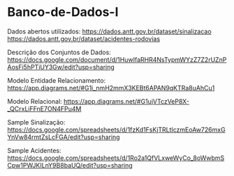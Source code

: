 # Banco-de-Dados-I

Dados abertos utilizados:
https://dados.antt.gov.br/dataset/sinalizacao
https://dados.antt.gov.br/dataset/acidentes-rodovias

Descrição dos Conjuntos de Dados: 
https://docs.google.com/document/d/1HuwIfaRHR4NsTypmWYzZ7Z2rUZnPAosFi5hPTiUY3Gw/edit?usp=sharing

Modelo Entidade Relacionamento:
https://app.diagrams.net/#G1i_nmH2mmX3KEBt6APAN9qKTRa8uAhCu1

Modelo Relacional:
https://app.diagrams.net/#G1ujVTczVeP8X-_QCrxLiFFnE7ON4FPu4M

Sample Sinalização:
https://docs.google.com/spreadsheets/d/1fzKd1FsKjTRLtIczmEoAw726mxGYnVw84rmtZsLcFGA/edit?usp=sharing

Sample Acidentes:
https://docs.google.com/spreadsheets/d/1Ro2a1QfVLxweWyCo_8oWwbmSCpw1PWJKILnY9B8baUQ/edit?usp=sharing
